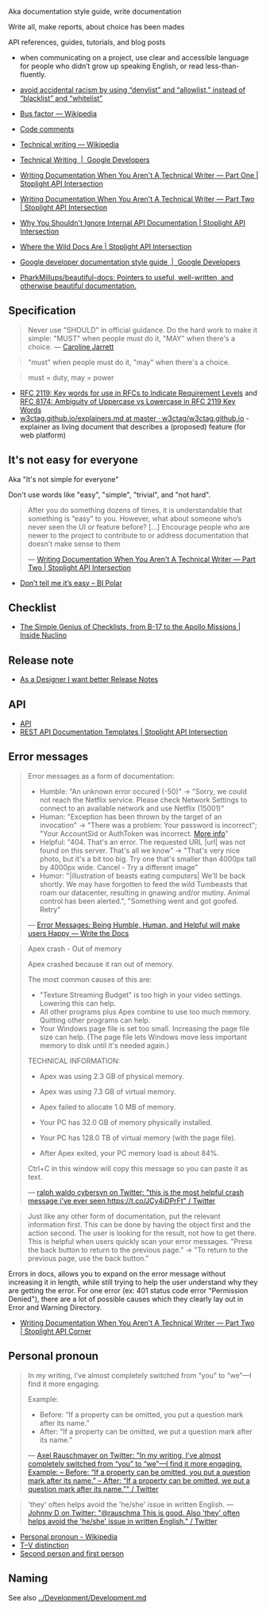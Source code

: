 Aka documentation style guide, write documentation

Write all, make reports, about choice has been mades

API references, guides, tutorials, and blog posts

- when communicating on a project, use clear and accessible language for people who didn’t grow up speaking English, or read less-than-fluently.
- [avoid accidental racism by using “denylist” and “allowlist,” instead of “blacklist” and “whitelist”](../Development/Development.md#inclusive-terminology)

- [Bus factor — Wikipedia](https://en.wikipedia.org/wiki/Bus_factor)
- [Code comments](../Development/Development.md#comments)
- [Technical writing — Wikipedia](https://en.wikipedia.org/wiki/Technical_writing)
- [Technical Writing  |  Google Developers](https://developers.google.com/tech-writing)
- [Writing Documentation When You Aren't A Technical Writer — Part One | Stoplight API Intersection](https://stoplight.io/blog/writing-documentation-when-you-arent-a-technical-writer-part-one-ef08a09870d1)
- [Writing Documentation When You Aren't A Technical Writer — Part Two | Stoplight API Intersection](https://stoplight.io/blog/writing-documentation-when-you-arent-a-technical-writer-part-two-59997587cc2a/)
- [Why You Shouldn't Ignore Internal API Documentation | Stoplight API Intersection](https://stoplight.io/blog/internal-api-documentation/)
- [Where the Wild Docs Are | Stoplight API Intersection](https://stoplight.io/blog/open-source-documentation/)
- [Google developer documentation style guide  |  Google Developers](https://developers.google.com/style)
- [PharkMillups/beautiful-docs: Pointers to useful, well-written, and otherwise beautiful documentation.](https://github.com/PharkMillups/beautiful-docs)

## Specification

> Never use "SHOULD" in official guidance. Do the hard work to make it simple: "MUST" when people must do it, "MAY" when there's a choice.
— [Caroline Jarrett](https://twitter.com/cjforms/status/808333086563897345)

> "must" when people must do it, "may" when there's a choice.

> must = duty, may = power

- [RFC 2119: Key words for use in RFCs to Indicate Requirement Levels](https://www.rfc-editor.org/rfc/rfc2119) and [RFC 8174: Ambiguity of Uppercase vs Lowercase in RFC 2119 Key Words](https://www.rfc-editor.org/rfc/rfc8174.html)
- [w3ctag.github.io/explainers.md at master · w3ctag/w3ctag.github.io](https://github.com/w3ctag/w3ctag.github.io/blob/master/explainers.md) - explainer as living document that describes a (proposed) feature (for web platform)

## It's not easy for everyone

Aka "It's not simple for everyone"

Don't use words like "easy", "simple", "trivial", and "not hard".

> After you do something dozens of times, it is understandable that something is “easy” to you. However, what about someone who’s never seen the UI or feature before?
> [...]
> Encourage people who are newer to the project to contribute to or address documentation that doesn’t make sense to them
> 
> — [Writing Documentation When You Aren't A Technical Writer — Part Two | Stoplight API Intersection](https://stoplight.io/blog/writing-documentation-when-you-arent-a-technical-writer-part-two-59997587cc2a/#oversimplification)

- [Don’t tell me it’s easy – BI Polar](https://ssbipolar.com/2020/05/01/dont-tell-me-its-easy/)

## Checklist

- [The Simple Genius of Checklists, from B-17 to the Apollo Missions | Inside Nuclino](https://blog.nuclino.com/the-simple-genius-of-checklists-from-b-17-to-the-apollo-missions)

## Release note

- [As a Designer I want better Release Notes](https://uxdesign.cc/design-better-release-notes-3e8c8c785231)

## API

- [API](../Conception/Conception.md#api)
- [REST API Documentation Templates | Stoplight API Intersection](https://stoplight.io/blog/rest-api-documentation-templates/)

## Error messages

> Error messages as a form of documentation:
> 
> - Humble: "An unknown error occured (-50)" -> "Sorry, we could not reach the Netflix service. Please check Network Settings to connect to an available network and use Netflix (15001)"
> - Human: "Exception has been thrown by the target of an invocation" -> "There was a problem: Your password is incorrect"; "Your AccountSid or AuthToken was incorrect. [More info](https://www.twilio.com/docs/errors/20003)"
> - Helpful: "404. That's an error. The requested URL |url| was not found on this server. That's all we know" -> "That's very nice photo, but it's a bit too big. Try one that's smaller than 4000px tall by 4000px wide. Cancel - Try a different image"
> - Humor: "|illustration of beasts eating computers| We'll be back shortly. We may have forgotten to feed the wild Tumbeasts that roam our datacenter, resulting in gnawing and/or mutiny. Animal control has been alerted.", "Something went and got goofed. Retry"
> 
> — [Error Messages: Being Humble, Human, and Helpful will make users Happy — Write the Docs](https://www.writethedocs.org/videos/na/2017/error-messages-being-humble-human-and-helpful-will-make-users-happy-kate-voss/)

> Apex crash - Out of memory
> 
> Apex crashed because it ran out of memory.
> 
> The most common causes of this are:
> 
> * "Texture Streaming Budget" is too high in your video settings. Lowering this can help.
> * All other programs plus Apex combine to use too much memory. Quitting other programs can help.
> * Your Windows page file is set too small. Increasing the page file size can help. (The page file lets Windows move less important memory to disk until it's needed again.)
> 
> TECHNICAL INFORMATION:
> 
> * Apex was using 2.3 GB of physical memory.
> * Apex was using 7.3 GB of virtual memory.
> * Apex failed to allocate 1.0 MB of memory.
> 
> * Your PC has 32.0 GB of memory physically installed.
> * Your PC has 128.0 TB of virtual memory (with the page file).
> * After Apex exited, your PC memory load is about 84%.
> 
> Ctrl+C in this window will copy this message so you can paste it as text.
> 
> — [ralph waldo cybersyn on Twitter: "this is the most helpful crash message i've ever seen https://t.co/JCy4iDPrFt" / Twitter](https://twitter.com/atomicthumbs/status/1250265618500091906?s=12)

> Just like any other form of documentation, put the relevant information first. This can be done by having the object first and the action second. The user is looking for the result, not how to get there. This is helpful when users quickly scan your error messages.
> "Press the back button to return to the previous page." -> "To return to the previous page, use the back button."

Errors in docs, allows you to expand on the error message without increasing it in length, while still trying to help the user understand why they are getting the error.
For one error (ex: 401 status code error "Permission Denied"), there are a lot of possible causes which they clearly lay out in Error and Warning Directory.

- [Writing Documentation When You Aren't A Technical Writer — Part Two | Stoplight API Corner](https://stoplight.io/blog/writing-documentation-when-you-arent-a-technical-writer-part-two-59997587cc2a/)

## Personal pronoun

> In my writing, I’ve almost completely switched from “you” to “we”—I find it more engaging.
> 
> Example:
> - Before: “If a property can be omitted, you put a question mark after its name.”
> - After: “If a property can be omitted, we put a question mark after its name.”
> 
> — [Axel Rauschmayer on Twitter: "In my writing, I’ve almost completely switched from “you” to “we”—I find it more engaging. Example: – Before: “If a property can be omitted, you put a question mark after its name.” – After: “If a property can be omitted, we put a question mark after its name.”" / Twitter](https://twitter.com/rauschma/status/1235980161939619840)

> 'they' often helps avoid the 'he/she' issue in written English.
> — [Johnny D on Twitter: "@rauschma This is good. Also 'they' often helps avoid the 'he/she' issue in written English." / Twitter](https://twitter.com/JD_Rodger/status/1236376868410011648)

- [Personal pronoun - Wikipedia](https://en.wikipedia.org/wiki/Personal_pronoun)
- [T–V distinction](../Text/Text.md#t–v-distinction)
- [Second person and first person](https://developers.google.com/style/person)

## Naming

See also [../Development/Development.md](#naming)
